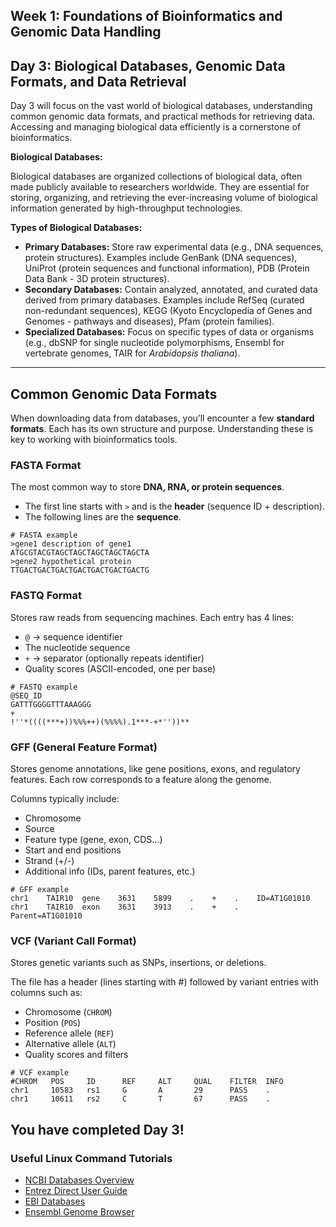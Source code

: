 ## Week 1: Foundations of Bioinformatics and Genomic Data Handling

## Day 3: Biological Databases, Genomic Data Formats, and Data Retrieval

Day 3 will focus on the vast world of biological databases, understanding common genomic data formats, and practical methods for retrieving data. Accessing and managing biological data efficiently is a cornerstone of bioinformatics.

**Biological Databases:**

Biological databases are organized collections of biological data, often made publicly available to researchers worldwide. They are essential for storing, organizing, and retrieving the ever-increasing volume of biological information generated by high-throughput technologies.

**Types of Biological Databases:**

*   **Primary Databases:** Store raw experimental data (e.g., DNA sequences, protein structures). Examples include GenBank (DNA sequences), UniProt (protein sequences and functional information), PDB (Protein Data Bank - 3D protein structures).
*   **Secondary Databases:** Contain analyzed, annotated, and curated data derived from primary databases. Examples include RefSeq (curated non-redundant sequences), KEGG (Kyoto Encyclopedia of Genes and Genomes - pathways and diseases), Pfam (protein families).
*   **Specialized Databases:** Focus on specific types of data or organisms (e.g., dbSNP for single nucleotide polymorphisms, Ensembl for vertebrate genomes, TAIR for *Arabidopsis thaliana*).

---

## Common Genomic Data Formats

When downloading data from databases, you’ll encounter a few **standard formats**. Each has its own structure and purpose. Understanding these is key to working with bioinformatics tools.

### FASTA Format
The most common way to store **DNA, RNA, or protein sequences**.  
- The first line starts with `>` and is the **header** (sequence ID + description).  
- The following lines are the **sequence**.  

```text
# FASTA example
>gene1 description of gene1
ATGCGTACGTAGCTAGCTAGCTAGCTAGCTA
>gene2 hypothetical protein
TTGACTGACTGACTGACTGACTGACTGACTG
```

### FASTQ Format  
Stores raw reads from sequencing machines. Each entry has 4 lines:  
- `@` → sequence identifier  
- The nucleotide sequence  
- `+` → separator (optionally repeats identifier)  
- Quality scores (ASCII-encoded, one per base)  

```text
# FASTQ example
@SEQ_ID
GATTTGGGGTTTAAAGGG
+
!''*((((***+))%%%++)(%%%%).1***-+*''))**
```

### GFF (General Feature Format)  
Stores genome annotations, like gene positions, exons, and regulatory features. Each row corresponds to a feature along the genome.  

Columns typically include:  
- Chromosome  
- Source  
- Feature type (gene, exon, CDS…)  
- Start and end positions  
- Strand (+/-)  
- Additional info (IDs, parent features, etc.)  

```text
# GFF example
chr1    TAIR10  gene    3631    5899    .    +    .    ID=AT1G01010
chr1    TAIR10  exon    3631    3913    .    +    .    Parent=AT1G01010
```

### VCF (Variant Call Format)  
Stores genetic variants such as SNPs, insertions, or deletions.  

The file has a header (lines starting with #) followed by variant entries with columns such as:  
- Chromosome (`CHROM`)  
- Position (`POS`)  
- Reference allele (`REF`)  
- Alternative allele (`ALT`)  
- Quality scores and filters  

```text
# VCF example
#CHROM   POS     ID      REF     ALT     QUAL    FILTER  INFO
chr1     10583   rs1     G       A       29      PASS    .
chr1     10611   rs2     C       T       67      PASS    .
```

## You have completed **Day 3**!

### Useful Linux Command Tutorials

- [NCBI Databases Overview](https://www.ncbi.nlm.nih.gov/guide/all/)  
- [Entrez Direct User Guide](https://www.ncbi.nlm.nih.gov/books/NBK179288/)  
- [EBI Databases](https://www.ebi.ac.uk/services/)
- [Ensembl Genome Browser](https://www.ensembl.org/index.html)  
